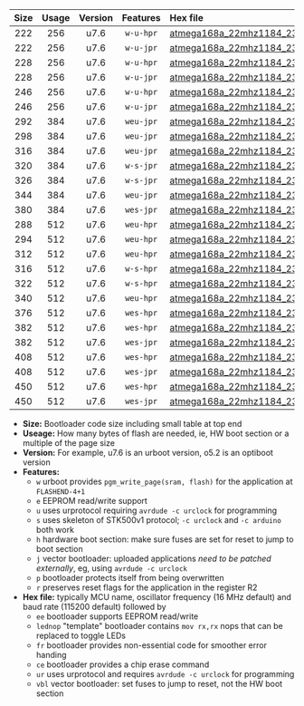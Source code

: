 |Size|Usage|Version|Features|Hex file|
|:-:|:-:|:-:|:-:|:--|
|222|256|u7.6|`w-u-hpr`|[atmega168a_22mhz1184_230400bps_ur.hex](https://raw.githubusercontent.com/stefanrueger/urboot/main/atmega168a_22mhz1184_230400bps_ur.hex)|
|222|256|u7.6|`w-u-jpr`|[atmega168a_22mhz1184_230400bps_ur_vbl.hex](https://raw.githubusercontent.com/stefanrueger/urboot/main/atmega168a_22mhz1184_230400bps_ur_vbl.hex)|
|228|256|u7.6|`w-u-hpr`|[atmega168a_22mhz1184_230400bps_lednop_ur.hex](https://raw.githubusercontent.com/stefanrueger/urboot/main/atmega168a_22mhz1184_230400bps_lednop_ur.hex)|
|228|256|u7.6|`w-u-jpr`|[atmega168a_22mhz1184_230400bps_lednop_ur_vbl.hex](https://raw.githubusercontent.com/stefanrueger/urboot/main/atmega168a_22mhz1184_230400bps_lednop_ur_vbl.hex)|
|246|256|u7.6|`w-u-hpr`|[atmega168a_22mhz1184_230400bps_lednop_fr_ur.hex](https://raw.githubusercontent.com/stefanrueger/urboot/main/atmega168a_22mhz1184_230400bps_lednop_fr_ur.hex)|
|246|256|u7.6|`w-u-jpr`|[atmega168a_22mhz1184_230400bps_lednop_fr_ur_vbl.hex](https://raw.githubusercontent.com/stefanrueger/urboot/main/atmega168a_22mhz1184_230400bps_lednop_fr_ur_vbl.hex)|
|292|384|u7.6|`weu-jpr`|[atmega168a_22mhz1184_230400bps_ee_ur_vbl.hex](https://raw.githubusercontent.com/stefanrueger/urboot/main/atmega168a_22mhz1184_230400bps_ee_ur_vbl.hex)|
|298|384|u7.6|`weu-jpr`|[atmega168a_22mhz1184_230400bps_ee_lednop_ur_vbl.hex](https://raw.githubusercontent.com/stefanrueger/urboot/main/atmega168a_22mhz1184_230400bps_ee_lednop_ur_vbl.hex)|
|316|384|u7.6|`weu-jpr`|[atmega168a_22mhz1184_230400bps_ee_lednop_fr_ur_vbl.hex](https://raw.githubusercontent.com/stefanrueger/urboot/main/atmega168a_22mhz1184_230400bps_ee_lednop_fr_ur_vbl.hex)|
|320|384|u7.6|`w-s-jpr`|[atmega168a_22mhz1184_230400bps_vbl.hex](https://raw.githubusercontent.com/stefanrueger/urboot/main/atmega168a_22mhz1184_230400bps_vbl.hex)|
|326|384|u7.6|`w-s-jpr`|[atmega168a_22mhz1184_230400bps_lednop_vbl.hex](https://raw.githubusercontent.com/stefanrueger/urboot/main/atmega168a_22mhz1184_230400bps_lednop_vbl.hex)|
|344|384|u7.6|`weu-jpr`|[atmega168a_22mhz1184_230400bps_ee_lednop_fr_ce_ur_vbl.hex](https://raw.githubusercontent.com/stefanrueger/urboot/main/atmega168a_22mhz1184_230400bps_ee_lednop_fr_ce_ur_vbl.hex)|
|380|384|u7.6|`wes-jpr`|[atmega168a_22mhz1184_230400bps_ee_vbl.hex](https://raw.githubusercontent.com/stefanrueger/urboot/main/atmega168a_22mhz1184_230400bps_ee_vbl.hex)|
|288|512|u7.6|`weu-hpr`|[atmega168a_22mhz1184_230400bps_ee_ur.hex](https://raw.githubusercontent.com/stefanrueger/urboot/main/atmega168a_22mhz1184_230400bps_ee_ur.hex)|
|294|512|u7.6|`weu-hpr`|[atmega168a_22mhz1184_230400bps_ee_lednop_ur.hex](https://raw.githubusercontent.com/stefanrueger/urboot/main/atmega168a_22mhz1184_230400bps_ee_lednop_ur.hex)|
|312|512|u7.6|`weu-hpr`|[atmega168a_22mhz1184_230400bps_ee_lednop_fr_ur.hex](https://raw.githubusercontent.com/stefanrueger/urboot/main/atmega168a_22mhz1184_230400bps_ee_lednop_fr_ur.hex)|
|316|512|u7.6|`w-s-hpr`|[atmega168a_22mhz1184_230400bps.hex](https://raw.githubusercontent.com/stefanrueger/urboot/main/atmega168a_22mhz1184_230400bps.hex)|
|322|512|u7.6|`w-s-hpr`|[atmega168a_22mhz1184_230400bps_lednop.hex](https://raw.githubusercontent.com/stefanrueger/urboot/main/atmega168a_22mhz1184_230400bps_lednop.hex)|
|340|512|u7.6|`weu-hpr`|[atmega168a_22mhz1184_230400bps_ee_lednop_fr_ce_ur.hex](https://raw.githubusercontent.com/stefanrueger/urboot/main/atmega168a_22mhz1184_230400bps_ee_lednop_fr_ce_ur.hex)|
|376|512|u7.6|`wes-hpr`|[atmega168a_22mhz1184_230400bps_ee.hex](https://raw.githubusercontent.com/stefanrueger/urboot/main/atmega168a_22mhz1184_230400bps_ee.hex)|
|382|512|u7.6|`wes-hpr`|[atmega168a_22mhz1184_230400bps_ee_lednop.hex](https://raw.githubusercontent.com/stefanrueger/urboot/main/atmega168a_22mhz1184_230400bps_ee_lednop.hex)|
|382|512|u7.6|`wes-jpr`|[atmega168a_22mhz1184_230400bps_ee_lednop_vbl.hex](https://raw.githubusercontent.com/stefanrueger/urboot/main/atmega168a_22mhz1184_230400bps_ee_lednop_vbl.hex)|
|408|512|u7.6|`wes-hpr`|[atmega168a_22mhz1184_230400bps_ee_lednop_fr.hex](https://raw.githubusercontent.com/stefanrueger/urboot/main/atmega168a_22mhz1184_230400bps_ee_lednop_fr.hex)|
|408|512|u7.6|`wes-jpr`|[atmega168a_22mhz1184_230400bps_ee_lednop_fr_vbl.hex](https://raw.githubusercontent.com/stefanrueger/urboot/main/atmega168a_22mhz1184_230400bps_ee_lednop_fr_vbl.hex)|
|450|512|u7.6|`wes-hpr`|[atmega168a_22mhz1184_230400bps_ee_lednop_fr_ce.hex](https://raw.githubusercontent.com/stefanrueger/urboot/main/atmega168a_22mhz1184_230400bps_ee_lednop_fr_ce.hex)|
|450|512|u7.6|`wes-jpr`|[atmega168a_22mhz1184_230400bps_ee_lednop_fr_ce_vbl.hex](https://raw.githubusercontent.com/stefanrueger/urboot/main/atmega168a_22mhz1184_230400bps_ee_lednop_fr_ce_vbl.hex)|

- **Size:** Bootloader code size including small table at top end
- **Useage:** How many bytes of flash are needed, ie, HW boot section or a multiple of the page size
- **Version:** For example, u7.6 is an urboot version, o5.2 is an optiboot version
- **Features:**
  + `w` urboot provides `pgm_write_page(sram, flash)` for the application at `FLASHEND-4+1`
  + `e` EEPROM read/write support
  + `u` uses urprotocol requiring `avrdude -c urclock` for programming
  + `s` uses skeleton of STK500v1 protocol; `-c urclock` and `-c arduino` both work
  + `h` hardware boot section: make sure fuses are set for reset to jump to boot section
  + `j` vector bootloader: uploaded applications *need to be patched externally*, eg, using `avrdude -c urclock`
  + `p` bootloader protects itself from being overwritten
  + `r` preserves reset flags for the application in the register R2
- **Hex file:** typically MCU name, oscillator frequency (16 MHz default) and baud rate (115200 default) followed by
  + `ee` bootloader supports EEPROM read/write
  + `lednop` "template" bootloader contains `mov rx,rx` nops that can be replaced to toggle LEDs
  + `fr` bootloader provides non-essential code for smoother error handing
  + `ce` bootloader provides a chip erase command
  + `ur` uses urprotocol and requires `avrdude -c urclock` for programming
  + `vbl` vector bootloader: set fuses to jump to reset, not the HW boot section
